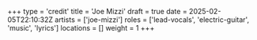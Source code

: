+++
type = 'credit'
title = 'Joe Mizzi'
draft = true
date = 2025-02-05T22:10:32Z
artists = ['joe-mizzi']
roles = ['lead-vocals', 'electric-guitar', 'music', 'lyrics']
locations = []
weight = 1
+++
